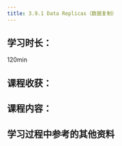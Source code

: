 ```yaml
---
title: 3.9.1 Data Replicas（数据复制）
---
```


## 学习时长：

120min

## 课程收获：



## 课程内容：

> 






## 学习过程中参考的其他资料

